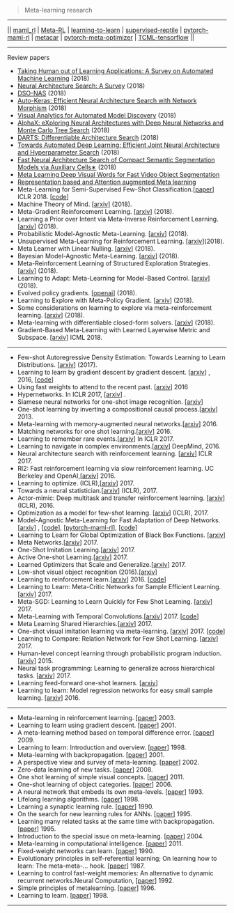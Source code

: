 



> Meta-learning research

--------------

|| [maml_rl](https://github.com/cbfinn/maml_rl) | [Meta-RL](https://github.com/awjuliani/Meta-RL) | [learning-to-learn](https://github.com/deepmind/learning-to-learn) | [supervised-reptile](https://github.com/openai/supervised-reptile) | [pytorch-maml-rl](https://github.com/tristandeleu/pytorch-maml-rl) | [metacar](https://github.com/thibo73800/metacar) | [pytorch-meta-optimizer](https://github.com/ikostrikov/pytorch-meta-optimizer) | [TCML-tensorflow](https://github.com/devsisters/TCML-tensorflow) ||

-------------------


Review papers

- [Taking Human out of Learning Applications: A
Survey on Automated Machine Learning](https://arxiv.org/pdf/1810.13306v1.pdf) (2018)
- [Neural Architecture Search: A Survey](https://arxiv.org/pdf/1808.05377v1.pdf) (2018)
- [DSO-NAS](https://arxiv.org/pdf/1811.01567v1.pdf) (2018)
- [Auto-Keras: Efficient Neural Architecture Search with Network Morphism](https://arxiv.org/pdf/1806.10282v2.pdf) (2018)
- [Visual Analytics for Automated Model Discovery](https://arxiv.org/pdf/1809.10782v2.pdf) (2018)
- [AlphaX: eXploring Neural Architectures with Deep
Neural Networks and Monte Carlo Tree Search](https://arxiv.org/pdf/1805.07440v1.pdf) (2018)
- [DARTS: Differentiable Architecture Search](https://arxiv.org/pdf/1806.09055v1.pdf) (2018)
- [Towards Automated Deep Learning: Efficient Joint Neural Architecture and Hyperparameter Search](https://arxiv.org/abs/1807.06906v1) (2018)
- [Fast Neural Architecture Search of Compact Semantic Segmentation Models
via Auxiliary Cells∗](https://arxiv.org/pdf/1810.10804v1.pdf) (2018)
- [Meta Learning Deep Visual Words for Fast Video Object Segmentation](https://arxiv.org/abs/1812.01397v1)
- [Representation based and Attention augmented Meta learning](https://arxiv.org/abs/1811.07545v3)
-  Meta-Learning for Semi-Supervised Few-Shot Classification.[[paper](https://openreview.net/pdf?id=HJcSzz-CZ)] ICLR 2018. [[code](https://github.com/renmengye/few-shot-ssl-public)]
-  Machine Theory of Mind. [[arxiv](https://arxiv.org/pdf/1802.07740.pdf)] (2018).
-  Meta-Gradient Reinforcement Learning. [[arxiv](https://arxiv.org/pdf/1805.09801.pdf)] (2018).
-  Learning a Prior over Intent via Meta-Inverse Reinforcement Learning. [[arxiv](https://arxiv.org/pdf/1805.12573.pdf)] (2018).
-  Probabilistic Model-Agnostic Meta-Learning. [[arxiv](https://arxiv.org/pdf/1806.02817.pdf)] (2018).
-  Unsupervised Meta-Learning for Reinforcement Learning. [[arxiv](https://arxiv.org/pdf/1806.04640.pdf)](2018).
-  Meta Learner with Linear Nulling. [[arxiv](https://arxiv.org/pdf/1806.01010.pdf)] (2018).
-  Bayesian Model-Agnostic Meta-Learning. [[arxiv](https://arxiv.org/pdf/1806.03836.pdf)] (2018).
-  Meta-Reinforcement Learning of Structured Exploration Strategies. [[arxiv](https://arxiv.org/pdf/1802.07245.pdf)] (2018).
-  Learning to Adapt: Meta-Learning for Model-Based Control. [[arxiv](https://arxiv.org/pdf/1803.11347.pdf)] (2018).
-  Evolved policy gradients. [[openai](https://blog.openai.com/evolved-policy-gradients/)] (2018).
-  Learning to Explore with Meta-Policy Gradient. [[arxiv](https://arxiv.org/pdf/1803.05044.pdf)] (2018).
-  Some considerations on learning to explore via meta-reinforcement learning. [[arxiv](https://arxiv.org/pdf/1803.01118.pdf)] (2018).
-  Meta-learning with differentiable closed-form solvers. [[arxiv](https://arxiv.org/pdf/1805.08136.pdf)] (2018).
-  Gradient-Based Meta-Learning with Learned Layerwise Metric and Subspace. [[arxiv](https://arxiv.org/pdf/1801.05558.pdf)] ICML 2018.


-------------

-  Few-shot Autoregressive Density Estimation: Towards Learning to Learn Distributions. [[arxiv](https://arxiv.org/pdf/1710.10304.pdf)] (2017).
-  Learning to learn by gradient descent by gradient descent. [[arxiv](https://arxiv.org/abs/1606.04474)] , 2016, [[code](https://github.com/ikostrikov/pytorch-meta-optimizer)]
-  Using fast weights to attend to the recent past. [[arxiv](https://arxiv.org/pdf/1610.06258.pdf)]  2016
-  Hypernetworks. In ICLR 2017, [[arxiv](https://arxiv.org/pdf/1609.09106.pdf)] .
-  Siamese neural networks for one-shot image recognition. [[arxiv](https://www.cs.cmu.edu/~rsalakhu/papers/oneshot1.pdf)]
-  One-shot learning by inverting a compositional causal process.[[arxiv](https://cims.nyu.edu/~brenden/LakeEtAlNips2013.pdf)]  2013.
-  Meta-learning with memory-augmented neural networks.[[arxiv](http://proceedings.mlr.press/v48/santoro16.pdf)]  2016.
-  Matching networks for one shot learning.[[arxiv](https://arxiv.org/pdf/1606.04080.pdf)]  2016.
-  Learning to remember rare events.[[arxiv](https://arxiv.org/pdf/1703.03129.pdf)] In ICLR 2017.
-  Learning to navigate in complex environments.[[arxiv](https://arxiv.org/pdf/1611.03673.pdf)]  DeepMind, 2016.
-  Neural architecture search with reinforcement learning. [[arxiv](https://arxiv.org/pdf/1611.01578.pdf)] ICLR 2017.
-  Rl2: Fast reinforcement learning via slow reinforcement learning.  UC Berkeley and OpenAI,[[arxiv](https://arxiv.org/pdf/1611.02779.pdf)] 2016.
-  Learning to optimize. (ICLR),[[arxiv](https://arxiv.org/pdf/1606.01885.pdf)]  2017.
-  Towards a neural statistician.[[arxiv](https://arxiv.org/pdf/1606.02185.pdf)]  (ICLR), 2017.
-  Actor-mimic: Deep multitask and transfer reinforcement learning. [[arxiv](https://arxiv.org/pdf/1511.06342.pdf)] (ICLR), 2016.
-  Optimization as a model for few-shot learning. [[arxiv](https://openreview.net/pdf?id=rJY0-Kcll)] (ICLR), 2017.
-  Model-Agnostic Meta-Learning for Fast Adaptation of Deep Networks.[[arxiv](https://arxiv.org/pdf/1703.03400.pdf)] , [[code](https://github.com/cbfinn/maml)], [[pytorch-maml-rl](https://github.com/tristandeleu/pytorch-maml-rl)], [[code](https://github.com/cbfinn/maml_rl)]
-  Learning to Learn for Global Optimization of Black Box Functions. [[arxiv](https://arxiv.org/pdf/1611.03824v1.pdf)]
-  Meta Networks.[[arxiv](https://arxiv.org/pdf/1703.00837.pdf)]  2017.
-  One-Shot Imitation Learning.[[arxiv](https://arxiv.org/pdf/1703.07326.pdf)]  2017.
-  Active One-shot Learning.[[arxiv](https://arxiv.org/pdf/1702.06559.pdf)]  2017.
-  Learned Optimizers that Scale and Generalize.[[arxiv](https://arxiv.org/pdf/1703.04813.pdf)]  2017.
-  Low-shot visual object recognition (2016).[[arxiv](https://arxiv.org/pdf/1606.02819.pdf)]
-  Learning to reinforcement learn.[[arxiv](https://arxiv.org/pdf/1611.05763.pdf)]  2016.  [[code](https://github.com/awjuliani/Meta-RL)]
-  Learning to Learn: Meta-Critic Networks for Sample Efficient Learning. [[arxiv](https://arxiv.org/pdf/1706.09529.pdf)] 2017.
-  Meta-SGD: Learning to Learn Quickly for Few Shot Learning. [[arxiv](https://arxiv.org/pdf/1707.09835.pdf)] 2017.
-  Meta-Learning with Temporal Convolutions.[[arxiv](https://arxiv.org/pdf/1707.03141.pdf)]  2017. [[code](https://github.com/devsisters/TCML-tensorflow)]
-  Meta Learning Shared Hierarchies.[[arxiv](https://arxiv.org/pdf/1710.09767.pdf)]  2017.
-  One-shot visual imitation learning via meta-learning. [[arxiv](https://arxiv.org/pdf/1709.04905.pdf)] 2017.  [[code](https://github.com/tianheyu927/mil)]
-  Learning to Compare: Relation Network for Few Shot Learning. [[arxiv](https://arxiv.org/pdf/1711.06025.pdf)] 2017.
-  Human-level concept learning through probabilistic program induction.[[arxiv](http://web.mit.edu/cocosci/Papers/Science-2015-Lake-1332-8.pdf)]  2015.
-  Neural task programming: Learning to generalize across hierarchical tasks. [[arxiv](https://arxiv.org/pdf/1710.01813.pdf)] 2017.
-  Learning feed-forward one-shot learners. [[arxiv](https://arxiv.org/pdf/1606.05233.pdf)]
-  Learning to learn: Model regression networks for easy small sample learning. [[arxiv](https://www.robots.ox.ac.uk/~vgg/rg/papers/eccv2016_learntolearn.pdf)] 2016.

-------------

- Meta-learning in reinforcement learning. [[paper](http://citeseerx.ist.psu.edu/viewdoc/download?doi=10.1.1.595.9882&rep=rep1&type=pdf)] 2003.
- Learning to learn using gradient descent. [[paper](http://citeseerx.ist.psu.edu/viewdoc/download;jsessionid=39AFD770239F0DDE818EEF5BAEBB0814?doi=10.1.1.5.323&rep=rep1&type=pdf)] 2001.
- A meta-learning method based on temporal difference error. [[paper](http://www.ist.aichi-pu.ac.jp/~koba/files/ICONIP09.pdf)]  2009.
- Learning to learn: Introduction and overview. [[paper](https://link.springer.com/chapter/10.1007/978-1-4615-5529-2_1)]  1998.
-  Meta-learning with backpropagation. [[paper](http://citeseerx.ist.psu.edu/viewdoc/download?doi=10.1.1.363.3955&rep=rep1&type=pdf)]  2001.
-  A perspective view and survey of meta-learning. [[paper](https://www.researchgate.net/publication/2375370_A_Perspective_View_And_Survey_Of_Meta-Learning)]  2002.
-  Zero-data learning of new tasks. [[paper](https://www.aaai.org/Papers/AAAI/2008/AAAI08-103.pdf)]  2008.
- One shot learning of simple visual concepts. [[paper](https://cims.nyu.edu/~brenden/LakeEtAl2011CogSci.pdf)]  2011.
- One-shot learning of object categories. [[paper](https://authors.library.caltech.edu/5407/1/LIFieeetpam06.pdf)] 2006.
- A neural network that embeds its own meta-levels. [[paper](http://citeseerx.ist.psu.edu/viewdoc/download?doi=10.1.1.45.4997&rep=rep1&type=pdf)]  1993.
-  Lifelong learning algorithms. [[paper](https://link.springer.com/chapter/10.1007/978-1-4615-5529-2_8)]  1998.
-  Learning a synaptic learning rule.  [[paper](http://bengio.abracadoudou.com/publications/pdf/bengio_1991_ijcnn.pdf)]  1990.
- On the search for new learning rules for ANNs.  [[paper](http://bengio.abracadoudou.com/cv/publications/pdf/bengio_1995_npl.pdf)]  1995.
-  Learning many related tasks at the same time with backpropagation. [[paper](https://pdfs.semanticscholar.org/210d/a45e57f86a50c04bdd7b37d498c8ecc288da.pdf)]  1995.
- Introduction to the special issue on meta-learning. [[paper](http://www2.cs.uh.edu/~vilalta/papers/ml04.pdf)]  2004.
-  Meta-learning in computational intelligence. [[paper](https://www.researchgate.net/publication/321613968_Meta-Learning_in_Computational_Intelligence)]  2011.
- Fixed-weight networks can learn. [[paper](https://www.researchgate.net/publication/224755261_Fixed-weight_networks_can_learn)]   1990.
- Evolutionary principles in self-referential learning; On learning how to learn: The meta-meta-...
hook. [[paper](http://people.idsia.ch/~juergen/diploma.html)]  1987.
-  Learning to control fast-weight memories: An alternative to dynamic recurrent networks.Neural Computation, [[paper](http://people.idsia.ch/~juergen/fastweights/ncfastweightsrev.html)]  1992.
-  Simple principles of metalearning. [[paper](http://citeseerx.ist.psu.edu/viewdoc/download?doi=10.1.1.45.2558&rep=rep1&type=pdf)]  1996.
-  Learning to learn.  [[paper](http://citeseerx.ist.psu.edu/viewdoc/download?doi=10.1.1.45.2558&rep=rep1&type=pdf)]  1998.

-------------
